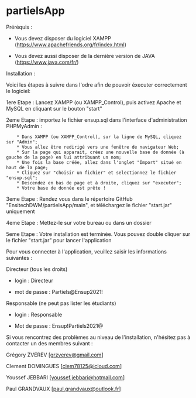 # partielsApp

Préréquis : 

- Vous devez disposer du logiciel XAMPP (https://www.apachefriends.org/fr/index.html)

- Vous devez aussi disposer de la dernière version de JAVA (https://www.java.com/fr/)


Installation :

Voici les étapes à suivre dans l'odre afin de pouvoir éxecuter correctement le logiciel:

1ere Etape : Lancez XAMPP (ou XAMPP_Control), puis activez Apache et MySQL en cliquant sur le bouton "start"

2eme Etape : importez le fichier ensup.sql dans l'interface d'administration PHPMyAdmin :

		* Dans XAMPP (ou XAMPP_Control), sur la ligne de MySQL, cliquez sur "Admin";
		* Vous allez être redirigé vers une fenêtre de navigateur Web;
		* Sur la page qui apparait, créez une nouvelle base de donnée (à gauche de la page) en lui attribuant un nom;
		* Une fois la base créée, allez dans l'onglet "Import" situé en haut de la page;
		* Cliquez sur "choisir un fichier" et selectionnez le fichier "ensup.sql";
		* Descendez en bas de page et à droite, cliquez sur "executer";
		* Votre base de donnée est prête !
		
3eme Etape : Rendez vous dans le répertoire GitHub "EnsitechDWM/partielsApp/main", et téléchargez le fichier "start.jar" uniquement

4eme Etape : Mettez-le sur votre bureau ou dans un dossier

5eme Etape : Votre installation est terminée. Vous pouvez double cliquer sur le fichier "start.jar" pour lancer l'application

Pour vous connecter à l'application, veuillez saisir les informations suivantes :

Directeur (tous les droits)

- login : Directeur

- mot de passe : Partiels@Ensup2021!

Responsable (ne peut pas lister les étudiants)

- login : Responsable

- Mot de passe : Ensup!Partiels2021@


Si vous rencontrez des problèmes au niveau de l'installation, n'hésitez pas à contacter un des membres suivant :

Grégory ZVEREV [grzverev@gmail.com]

Clement DOMINGUES [clem78125@icloud.com]

Youssef JEBBARI [youssef.jebbari@hotmail.com]

Paul GRANDVAUX [paul.grandvaux@outlook.fr]

